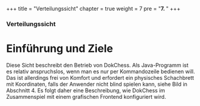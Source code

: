 +++
title = "Verteilungssicht"
chapter = true
weight = 7
pre = "<b>7. </b>"
+++

### Verteilungssicht

# Einführung und Ziele

Diese Sicht beschreibt den Betrieb von DokChess. Als Java-Programm ist es relativ anspruchslos, wenn man es nur per Kommandozeile bedienen will. Das ist allerdings frei von Komfort und erfordert ein physisches Schachbrett mit Koordinaten, falls der Anwender nicht blind spielen kann, siehe Bild in Abschnitt 4. Es folgt daher eine Beschreibung, wie DokChess im Zusammenspiel mit einem grafischen Frontend konfiguriert wird.
